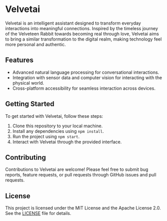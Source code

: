 
# Velvetai

Velvetai is an intelligent assistant designed to transform everyday interactions into meaningful connections. Inspired by the timeless journey of the Velveteen Rabbit towards becoming real through love, Velvetai aims to bring a similar transformation to the digital realm, making technology feel more personal and authentic.

## Features

- Advanced natural language processing for conversational interactions.
- Integration with sensor data and computer vision for interacting with the physical world.
- Cross-platform accessibility for seamless interaction across devices.

## Getting Started

To get started with Velvetai, follow these steps:

1. Clone this repository to your local machine.
2. Install any dependencies using `npm install`.
3. Run the project using `npm start`.
4. Interact with Velvetai through the provided interface.

## Contributing

Contributions to Velvetai are welcome! Please feel free to submit bug reports, feature requests, or pull requests through GitHub issues and pull requests.

## License

This project is licensed under the MIT License and the Apache License 2.0. See the [LICENSE](LICENSE) file for details.

